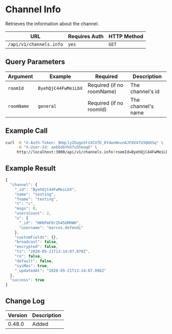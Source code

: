 # Channel Info

Retrieves the information about the channel.

| URL                     | Requires Auth | HTTP Method |
| ----------------------- | ------------- | ----------- |
| `/api/v1/channels.info` | `yes`         | `GET`       |

## Query Parameters

| Argument   | Example             | Required                  | Description        |
| ---------- | ------------------- | ------------------------- | ------------------ |
| `roomId`   | `ByehQjC44FwMeiLbX` | Required (if no roomName) | The channel's id   |
| `roomName` | `general`           | Required (if no roomId)   | The channel's name |

## Example Call

```bash
curl -H "X-Auth-Token: 9HqLlyZOugoStsXCUfD_0YdwnNnunAJF8V47U3QHXSq" \
     -H "X-User-Id: aobEdbYhXfu5hkeqG" \
     http://localhost:3000/api/v1/channels.info?roomId=ByehQjC44FwMeiLbX
```

## Example Result

```javascript
{
  "channel": {
    "_id": "ByehQjC44FwMeiLbX",
    "name": "testing",
    "fname": "testing",
    "t": "c",
    "msgs": 0,
    "usersCount": 2,
    "u": {
      "_id": "HKKPmF8rZh45GMHWH",
      "username": "marcos.defendi"
    },
    "customFields": {},
    "broadcast": false,
    "encrypted": false,
    "ts": "2020-05-21T13:14:07.070Z",
    "ro": false,
    "default": false,
    "sysMes": true,
    "_updatedAt": "2020-05-21T13:14:07.096Z"
  },
  "success": true
}
```

## Change Log

| Version | Description |
| ------- | ----------- |
| 0.48.0  | Added       |
